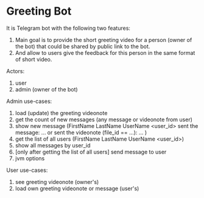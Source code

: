 # Greeting Bot
It is Telegram bot with the following two features:

1. Main goal is to provide the short greeting video for a person (owner of the bot) that could be shared by public link to the bot. 
2. And allow to users give the feedback for this person in the same format of short video.  

Actors:
1. user
2. admin (owner of the bot)

Admin use-cases:
1. load (update) the greeting videonote
2. get the count of new messages (any message or videonote from user)
3. show new message (FirstName LastName UserName <user_id> sent the message: ... or sent the videonote (file_id == ...): ... )
4. get the list of all users (FirstName LastName UserName <user_id>)
5. show all messages by user_id
6. [only after getting the list of all users] send message to user
7. jvm options

User use-cases:
1. see greeting videonote (owner's)
2. load own greeting videonote or message (user's)

